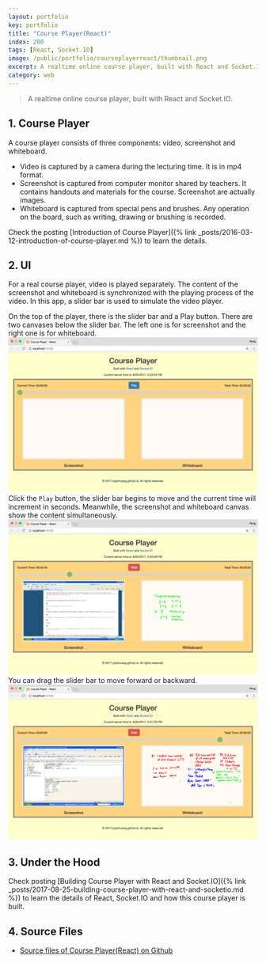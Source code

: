 ```yaml
---
layout: portfolio
key: portfolio
title: "Course Player(React)"
index: 200
tags: [React, Socket.IO]
image: /public/portfolio/courseplayerreact/thumbnail.png
excerpt: A realtime online course player, built with React and Socket.IO.
category: web
---
```


> A realtime online course player, built with React and Socket.IO.

## 1. Course Player
A course player consists of three components: video, screenshot and whiteboard.
* Video is captured by a camera during the lecturing time. It is in mp4 format.
* Screenshot is captured from computer monitor shared by teachers. It contains handouts and materials for the course. Screenshot are actually images.
* Whiteboard is captured from special pens and brushes. Any operation on the board, such as writing, drawing or brushing is recorded.

Check the posting [Introduction of Course Player]({% link _posts/2016-03-12-introduction-of-course-player.md %}) to learn the details.

## 2. UI
For a real course player, video is played separately. The content of the screenshot and whiteboard is synchronized with the playing process of the video. In this app, a slider bar is used to simulate the video player.

On the top of the player, there is the slider bar and a Play button. There are two canvases below the slider bar. The left one is for screenshot and the right one is for whiteboard.
![image](/public/portfolio/courseplayerreact/homepage.png)  
Click the `Play` button, the slider bar begins to move and the current time will increment in seconds. Meanwhile, the screenshot and whiteboard canvas show the content simultaneously.
![image](/public/portfolio/courseplayerreact/play.png)  
You can drag the slider bar to move forward or backward.
![image](/public/portfolio/courseplayerreact/drag.png)  

## 3. Under the Hood
Check posting [Building Course Player with React and Socket.IO]({% link _posts/2017-08-25-building-course-player-with-react-and-socketio.md %}) to learn the details of React, Socket.IO and how this course player is built.

## 4. Source Files
* [Source files of Course Player(React) on Github](https://github.com/jojozhuang/Portfolio/tree/master/CoursePlayerReact)
